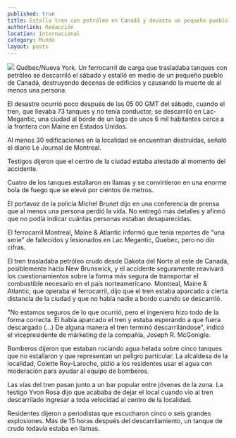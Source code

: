 ```yaml
---
published: true
title: Estalla tren con petróleo en Canadá y devasta un pequeño pueblo
authorlink: Redacción
location: Internacional
category: Mundo
layout: posts
---
```


![](http://i.imgur.com/dug0yeum.jpg)
Québec/Nueva York. Un ferrocarril de carga que trasladaba tanques con petróleo se descarriló el sábado y estalló en medio de un pequeño pueblo de Canadá, destruyendo decenas de edificios y causando la muerte de al menos una persona.

El desastre ocurrió poco después de las 05 00 GMT del sábado, cuando el tren, que llevaba 73 tanques y no tenía conductor, se descarriló en Lac-Megantic, una ciudad al borde de un lago de unos 6 mil habitantes cerca a la frontera con Maine en Estados Unidos.

Al menos 30 edificaciones en la localidad se encuentran destruidas, señaló el diario Le Journal de Montreal.

Testigos dijeron que el centro de la ciudad estaba atestado al momento del accidente.

Cuatro de los tanques estallaron en llamas y se convirtieron en una enorme bola de fuego que se elevó por cientos de metros.

El portavoz de la policía Michel Brunet dijo en una conferencia de prensa que al menos una persona perdió la vida.
No entregó más detalles y afirmó que no podía indicar cuántas personas estaban desaparecidas.

El ferrocarril Montreal, Maine & Atlantic informó que tenía reportes de "una serie" de fallecidos y lesionados en Lac Megantic, Quebec, pero no dio cifras.

El tren trasladaba petróleo crudo desde Dakota del Norte al este de Canadá, posiblemente hacia New Brunswick, y el accidente seguramente reavivará los cuestionamientos sobre la forma más segura de transportar el combustible necesario en el país norteamericano.
Montreal, Maine & Atlantic, que operaba el ferrocarril, dijo que el tren estaba aparcado a cierta distancia de la ciudad y que no había nadie a bordo cuando se descarriló.

"No estamos seguros de lo que ocurrió, pero el ingeniero hizo todo de la forma correcta. El había aparcado el tren y estaba esperando a que fuera descargado (...) De alguna manera el tren terminó descarrilándose", indicó el vicepresidente de márketing de la compañía, Joseph R. McGonigle.

Bomberos dijeron que estaban rociando agua helada sobre cinco tanques que no estallaron y que representan un peligro particular. La alcaldesa de la localidad, Colette Roy-Laroche, pidió a los residentes usar el agua con moderación para ayudar al equipo de bomberos.

Las vías del tren pasan junto a un bar popular entre jóvenes de la zona. La testigo Yvon Rosa dijo que acababa de dejar el local cuando vio al tren descarrilado ingresar a toda velocidad al centro de la localidad.

Residentes dijeron a periodistas que escucharon cinco o seis grandes explosiones. Más de 15 horas después del descarrilamiento, un tanque de crudo todavía estaba en llamas.
